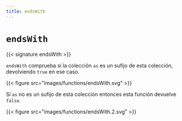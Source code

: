 ```yaml
---
title: endsWith
---
```


# `endsWith`

{{< signature endsWith >}}

`endsWith` comprueba si la colección `as` es un sufijo de esta colección, devolviendo `true` en ese caso.

{{< figure src="images/functions/endsWith.svg" >}}

Si `as` no es un sufijo de esta colección entonces esta función devuelve `false`.

{{< figure src="images/functions/endsWith.2.svg" >}}
